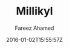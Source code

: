 ---
title: "Millikyl"
github: https://github.com/fareez-ahamed/millikyl
demo: http://fareez-ahamed.github.io/millikyl/
author: Fareez Ahamed

ssg:
  - Jekyll
cms:
  - No Cms
date: 2016-01-02T15:55:57Z
github_branch: master
stale: true
---